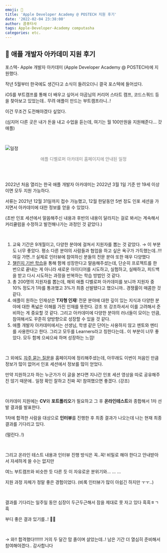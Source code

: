 ```yaml
---
emoji: 🍏
title: 'Apple Developer Academy @ POSTECH 지원 후기'
date: '2022-02-04 23:38:00'
author: 콤퓨타샤
tags: Apple-Developer-Academy computasha
categories: etc.
---
```


## 📃 애플 개발자 아카데미 지원 후기

포스텍- Apple 개발자 아카데미 (Apple Developer Academy @ POSTECH)에 지원했다.

작년 5월부터 한국에도 생긴다고 소식이 들려오더니 결국 포스텍에 들어섰다.

iOS를 부트캠프를 통해 더 배우고 싶어서 야곰님의 커리어 스타트 캠프, 코드스쿼드 등을 찾아보고 있었는데.. 무려 애플이 만드는 부트캠프라니..!

이건 무조건 도전해야겠다 싶었다.

(심지어 다른 곳은 내가 돈을 내고 수업을 듣는데, 여기는 월 100만원을 지원해준다... 갓 애플)

<br>

![일정](/schedule.png)

<div style="text-align:center"><span style="color:gray;">애플 디벨로퍼 아카데미 홈페이지에 안내된 일정</span></div>

<br><br>

2022년 처음 열리는 한국 애플 개발자 아카데미는 2022년 3월 1일 기준 만 19세 이상이면 모두 지원 가능하다.

서류는 2021년 12월 31일까지 접수 가능했고, 12월 한달동안 5번 정도 인포 세션을 가지면서 아카데미에 대한 정보를 얻을 수 있었다.

(초반 인포 세션에서 말씀해주신 내용과 후반의 내용이 달라지는 걸로 봐서는 계속해서 커리큘럼을 수정하고 발전해나가는 과정인 것 같았다.)

<br>

1. 교육 기간은 9개월이고, 다양한 분야에 걸쳐서 지원자를 뽑는 것 같았다. → 이 부분도 너무 좋았다. 평소 다른 분야의 사람들과 협업을 하고 싶은 욕구가 가득했는데..!!! 여길 가면..!! 실제로 인터뷰에 참여하신 분들의 전문 분야 또한 매우 다양했다
2. [챌린지 기반 학습](https://www.challengebasedlearning.org)을 통해 함께 성장한다고 말씀해주셨는데, 단순히 프로젝트를 한 번으로 끝내는 게 아니라 새로운 아이디어를 시도하고, 실험하고, 실패하고, 피드백을 받고 다시 시도하는 과정을 반복하는 학습 방법인 것 같다. 
3. 총 200명의 지원자를 뽑는데, 해외 애플 디벨로퍼 아카데미를 보니까 지원자 중 10% 정도가 1차를 통과했고 3%가 최종 선발됐다고 했으니까.. 경쟁률이 매콤한 것 같다.
4. 애플이 원하는 인재상은 **T자형 인재**! 전문 분야에 대한 깊이 있는 지식과 다양한 분야에 대한 폭넓은 이해를 가진 인재를 뜻한다. 강조 또 강조하셔서 이를 고려해서 준비하는 게 중요할 것 같다. 그리고 아카데미에 다양한 분야의 러너들이 모이는 만큼, 참여해서도 꾸준히 양방향으로 성장할 수 있을 것 같다. 
5. 애플 개발자 아카데미에서는 선생님, 학생 같은 단어는 사용하지 않고 멘토와 멘티를 사용한다고 한다. 그리고 모두를 Learners라고 칭한다는데.. 이 부분이 너무 좋았다. 모두 함께 으쌰으쌰 하며 성장하는 느낌!

<br>

그 외에도 [자주 묻는 질문](https://www.notion.so/For-more-information-on-the-academy-220117-ver-03bc4b9909ce4ee9b541348e7451ff3b)을 홈페이지에 정리해주셨는데, 아무래도 이번이 처음인 만큼 정보가 많이 없어서 인포 세션에서 정보를 많이 얻었다. 

만약 지원하고자 하는 누군가가 이 글을 본다면 지나간 인포 세션 영상을 따로 공유해주진 않기 때문에.. 일정 확인 잘하고 진짜 꼭! 참여했으면 좋겠다. (강조)

<br>

아카데미 지원에는 **CV**와 **포트폴리오**가 필요하고 그 후 **온라인테스트**와 종합해서 1차 선발 결과를 발표한다.

1차에 합격한 사람을 대상으로 **인터뷰**를 진행한 후 최종 결과가 나오는데 나는 현재 최종 결과를 기다리고 있다. 

(떨린다..!)

<br>

그리고 온라인 테스트 내용과 인터뷰 진행 방식은 꼭..꼭! 비밀로 해야 한다고 안내받아서 자세하게 쓸 수는 없지만

여느 부트캠프와 비슷한 듯 다른 듯 이 자유로운 분위기와... ... ...

지원 과정 자체가 정말 좋은 경험이었다. (비록 인터뷰가 많이 아쉽긴 하지만 ㅜㅜ..)

<br>

결과를 기다리는 일주일 동안 심장이 두근두근해서 잠을 제대로 못 자고 있다 흑흑ㅎㄱ흑

부디 좋은 결과 있기를..! 🙏🏻  

<br>

→ 와!! 합격했다!!!!!!! 거의 두 달간 맘 졸이며 살았는데..! 남은 기간 더 열심히 준비해서 참여해야겠다.. 감사합니다

<br><br>


```toc

```